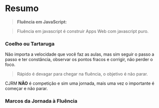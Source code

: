 # Resumo

> **Fluência em JavaScript:**

> Fluência em javascript é construir Apps Web com javascript puro.

### Coelho ou Tartaruga

Não importa a velocidade que você faz as aulas, mas sim seguir o passo a passo e ter constância, observar os pontos fracos e corrigir, não perder o foco.

> Rápido é devagar para chegar na fluência, o objetivo é não parar.

CJRM **NÃO** é competição e sim uma jornada, mais uma vez o importante é começar e não parar.

### Marcos da Jornada à Fluência


